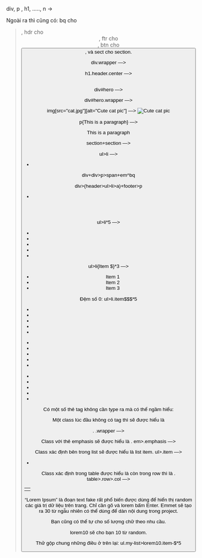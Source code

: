 <!-- Các tag cơ bản -->
div, p , h1, ....., n -> <nav>
Ngoài ra thì cũng có: bq cho <blockquote>, hdr cho <header>, ftr cho <footer>, btn cho <button>, và sect cho section.

<!-- Classes -->
div.wrapper —> <div class="wrapper"></div>
h1.header.center —> <h1 class="header center"></h1>

<!-- ID’s -->
div#hero —> <div id="hero"></div>

<!-- Ghép chuỗi -->
div#hero.wrapper —> <div id="hero" class="wrapper"></div>

<!-- Attributes – thuộc tính -->
img[src="cat.jpg"][alt="Cute cat pic"] —> <img src="cat.jpg" alt="Cute cat pic" />

<!-- Content – nội dung -->
p{This is a paragraph} —> <p>This is a paragraph</p>

<!-- Siblings & Children -->
section+section —> <section></section><section></section>
ul>li —> <ul><li></li></ul>

<!-- Climbing up -->
div+div>p>span+em^bq

<div></div>
<div>
    <p><span></span><em></em></p>
    <blockquote></blockquote>
</div>

<!-- Nhóm -->
<!-- Nếu cấu trúc phức tạp thì bạn có thể nhóm thẻ – group tag thay vì dùng climb up. Ví dụ này mình tạo header và footer (không climb) sử dụng ngoặc đơn (). -->

div>(header>ul>li>a)+footer>p
<div>
    <header>
        <ul>
            <li><a href=""></a></li>
        </ul>
    </header>
    <footer>
        <p></p>
    </footer>
</div>


<!-- Phép nhân và ký hiệu $ -->
ul>li*5 —> <ul><li></li><li></li><li></li><li></li><li></li></ul>
ul>li{Item $}*3 —> <ul><li>Item 1</li><li>Item 2</li><li>Item 3</li></ul>

<!-- Thậm chí bạn có thể customize luôn thứ tự đánh số chứa chữ số 0, bắt đầu với số xác định và có thể đảo ngược lại. -->

Đệm số 0: ul>li.item$$$*5
<ul>
    <li class="item001"></li>
    <li class="item002"></li>
    <li class="item003"></li>
    <li class="item004"></li>
    <li class="item005"></li>
</ul>

<!-- Bắt đầu bằng một số xác định: ul>li.item$@3*5 -->
<ul>
    <li class="item3"></li>
    <li class="item4"></li>
    <li class="item5"></li>
    <li class="item6"></li>
    <li class="item7"></li>
</ul>

<!-- Đảo hướng từ một số xác định: ul>li.item$@-3*5 -->
<ul>
    <li class="item7"></li>
    <li class="item6"></li>
    <li class="item5"></li>
    <li class="item4"></li>
    <li class="item3"></li>
</ul>

<!-- Tag ngầm -->
Có một số thẻ tag không cần type ra mà có thể ngầm hiểu:

Một class lúc đầu không có tag thì sẽ được hiểu là <div>.
.wrapper —> <div class="wrapper"></div>

Class với thẻ emphasis sẽ được hiểu là <span>.
em>.emphasis —> <em><span class="emphasis"></span></em>

Class xác định bên trong list sẽ được hiểu là list item.
ul>.item —> <ul><li class="item"></li></ul>

Class xác định trong table được hiểu là <tr> còn trong row thì là <td>.
table>.row>.col —> <table><tr class="row"><td class="col"></td></tr></table>

<!-- Lorem Ipsum -->
“Lorem Ipsum” là đoạn text fake rất phổ biến được dùng để hiển thị random các giá trị dữ liệu trên trang. Chỉ cần gõ và lorem bấm Enter. Emmet sẽ tạo ra 30 từ ngẫu nhiên có thể dùng để dàn nội dung trong project.

Bạn cũng có thể tự cho số lượng chữ theo nhu cầu.

lorem10 sẽ cho bạn 10 từ random.

<!-- Gộp chung lại -->
Thử gộp chung những điều ở trên lại: 
ul.my-list>lorem10.item-$*5